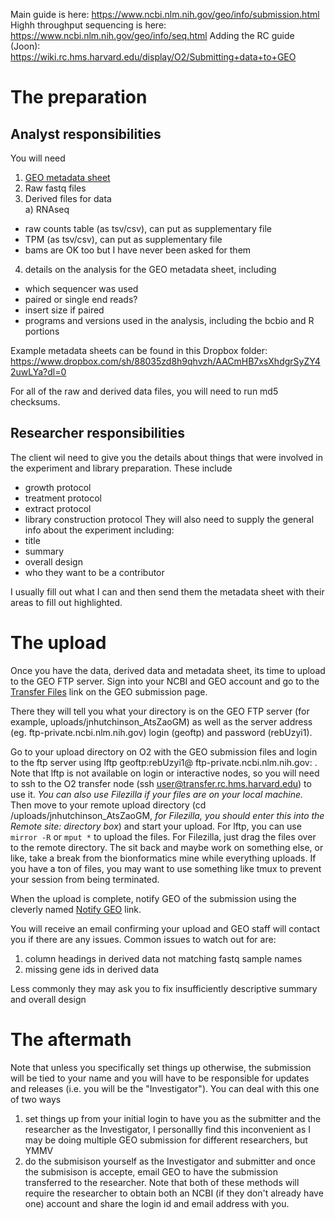Main guide is here:
https://www.ncbi.nlm.nih.gov/geo/info/submission.html
Highh throughput sequencing is here:
https://www.ncbi.nlm.nih.gov/geo/info/seq.html
Adding the RC guide (Joon):
https://wiki.rc.hms.harvard.edu/display/O2/Submitting+data+to+GEO

# The preparation 

## Analyst responsibilities
You will need
1) [GEO metadata sheet](https://www.ncbi.nlm.nih.gov/geo/info/seq.html)
2) Raw fastq files
3) Derived files for data  
  a) RNAseq
- raw counts table (as tsv/csv), can put as supplementary file
- TPM (as tsv/csv), can put as supplementary file
- bams are OK too but I have never been asked for them

4) details on the analysis for the GEO metadata sheet, including
- which sequencer was used
- paired or single end reads?
- insert size if paired
- programs and versions used in the analysis, including the bcbio and R portions

Example metadata sheets can be found in this Dropbox folder:
https://www.dropbox.com/sh/88035zd8h9qhvzh/AACmHB7xsXhdgrSyZY42uwLYa?dl=0

For all of the raw and derived data files, you will need to run md5 checksums.

## Researcher responsibilities
The client wil need to give you the details about things that were involved in the experiment and library preparation.
These include
- growth protocol
- treatment protocol 
- extract protocol
- library construction protocol
They will also need to supply the general info about the experiment including:
- title
- summary
- overall design
- who they want to be a contributor

I usually fill out what I can and then send them the metadata sheet with their areas to fill out highlighted.

# The upload
Once you have the data, derived data and metadata sheet, its time to upload to the GEO FTP server.
Sign into your NCBI and GEO account and go to the [Transfer Files](https://www.ncbi.nlm.nih.gov/geo/info/submissionftp.html) link on the GEO submission page. 

There they will tell you what your directory is on the GEO FTP server (for example, uploads/jnhutchinson_AtsZaoGM) as well as the server address (eg. ftp-private.ncbi.nlm.nih.gov) login (geoftp) and password (rebUzyi1). 

Go to your  upload directory on O2 with the GEO submission files and login to the ftp server using lftp geoftp:rebUzyi1@ ftp-private.ncbi.nlm.nih.gov: . Note that lftp is not available on login or interactive nodes, so you will need to ssh to the O2 transfer node (ssh user@transfer.rc.hms.harvard.edu) to use it. *You can also use Filezilla if your files are on your local machine.* Then move to your remote upload directory (cd /uploads/jnhutchinson_AtsZaoGM, *for Filezilla, you should enter this into the Remote site: directory box*) and start your upload. For lftp, you can use 
```mirror -R``` or ```mput *``` to upload the files. For Filezilla, just drag the files over to the remote directory. The sit back and maybe work on something else, or like, take a break from the bionformatics mine while everything uploads. If you have a ton of files, you may want to use something like tmux to prevent your session from being terminated. 


When the upload is complete, notify GEO of the submission using the cleverly named [Notify GEO](https://submit.ncbi.nlm.nih.gov/geo/submission/) link. 

You will receive an email confirming your upload and GEO staff will contact you if there are any issues. Common issues to watch out for are:
1) column headings in derived data not matching fastq sample names
2) missing gene ids in derived data

Less commonly they may ask you to fix insufficiently descriptive summary and overall design

# The aftermath

Note that unless you specifically set things up otherwise, the submission will be tied to your name and you will have to be responsible for updates and releases (i.e. you will be the "Investigator"). You can deal with this one of two ways
1) set things up from your initial login to have you as the submitter and the researcher as the Investigator, I personallly find this inconvenient as I may be doing multiple GEO submission for different researchers, but YMMV
2) do the submisison yourself as the Investigator and submitter and once the submisison is accepte, email GEO to have the submission transferred to the researcher. 
Note that both of these methods will require the researcher to obtain both an NCBI (if they don't already have one) account and share the login id and email address with you. 
